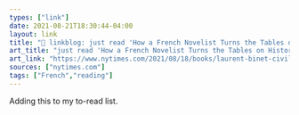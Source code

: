 ```yaml
---
types: ["link"]
date: 2021-08-21T18:30:44-04:00
layout: link
title: "🔗 linkblog: just read 'How a French Novelist Turns the Tables on History - The New York Times'"
art_title: "just read 'How a French Novelist Turns the Tables on History - The New York Times"
art_link: "https://www.nytimes.com/2021/08/18/books/laurent-binet-civilizations.html"
sources: ["nytimes.com"]
tags: ["French","reading"]
---
```

Adding this to my to-read list.
